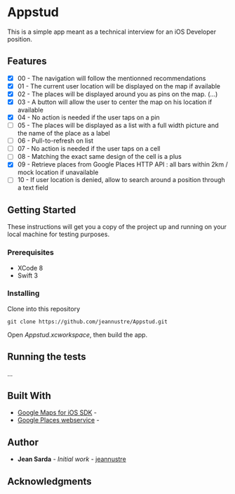 # Appstud

This is a simple app meant as a technical interview for an iOS Developer position.

## Features

- [x] 00 - The navigation will follow the mentionned recommendations
- [x] 01 - The current user location will be displayed on the map if available
- [x] 02 - The places will be displayed around you as pins on the map. (...)
- [x] 03 - A button will allow the user to center the map on his location if available
- [x] 04 - No action is needed if the user taps on a pin
- [ ] 05 - The places will be displayed as a list with a full width picture and the name of the place as a label
- [ ] 06 - Pull-to-refresh on list
- [ ] 07 - No action is needed if the user taps on a cell
- [ ] 08 - Matching the exact same design of the cell is a plus
- [x] 09 - Retrieve places from Google Places HTTP API : all bars within 2km / mock location if unavailable
- [ ] 10 - If user location is denied, allow to search around a position through a text field

## Getting Started

These instructions will get you a copy of the project up and running on your local machine for testing purposes.

### Prerequisites

* XCode 8
* Swift 3

### Installing

Clone into this repository
```
git clone https://github.com/jeannustre/Appstud.git
```
Open *Appstud.xcworkspace*, then build the app.


## Running the tests

...

## Built With

* [Google Maps for iOS SDK]() -
* [Google Places webservice]() - 

## Author

* **Jean Sarda** - *Initial work* - [jeannustre](https://github.com/jeannustre)

## Acknowledgments
